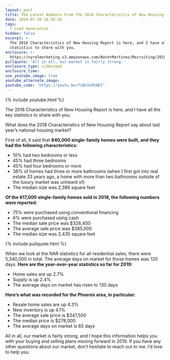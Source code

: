 ```yaml
---
layout: post
title: The Latest Numbers From the 2018 Characteristics of New Housing Report
date: 2019-07-30 16:58:26
tags:
  - Lead Generation
hidden: false
excerpt: >-
  The 2018 Characteristics of New Housing Report is here, and I have all the key
  statistics to share with you.
enclosure: >-
  https://vyralmarketing.s3.amazonaws.com/Nate+Martinez/Recruiting/2019/Housing+Report.mp4
pullquote: 'All in all, our market is fairly strong.'
enclosure_type: video/mp4
enclosure_time:
use_youtube_image: true
youtube_alternate_image:
youtube_code: 'https://youtu.be/7zBCUvOtNEI'
---
```


{% include youtube.html %}

The 2018 Characteristics of New Housing Report is here, and I have all the key statistics to share with you.

What does the 2018 Characteristics of New Housing Report say about last year’s national housing market?

First of all, it said that **840,000 single-family homes were built, and they had the following characteristics:&nbsp;**

* 10% had two bedrooms or less
* 45% had three bedrooms
* 45% had four bedrooms or more&nbsp;
* 36% of homes had three or more bathrooms (when I first got into real estate 33 years ago, a home with more than two bathrooms outside of the luxury market was unheard of)
* The median size was 2,386 square feet

**Of the 617,000 single-family homes sold in 2018, the following numbers were reported:**

* 75% were purchased using conventional financing
* 6% were purchased using cash
* The median sale price was $326,400
* The average sale price was $385,000
* The median size was 2,435 square feet

{% include pullquote.html %}

When we look at the NAR statistics for all residential sales, there were 5,340,000 in total. The average days on market for those homes was 120 days. **Here are the year-over-year statistics so far for 2019:**

* Home sales are up 2.7%
* Supply is up 2.4%
* The average days on market has risen to 130 days

**Here’s what was recorded for the Phoenix area, in particular:**

* Resale home sales are up 4.3%
* New inventory is up 4.1%
* The average sale price is $347,500
* The median price is $278,000
* The average days on market is 65 days&nbsp;

All in all, our market is fairly strong, and I hope this information helps you with your buying and selling plans moving forward in 2019. If you have any other questions about our market, don’t hesitate to reach out to me. I’d love to help you.